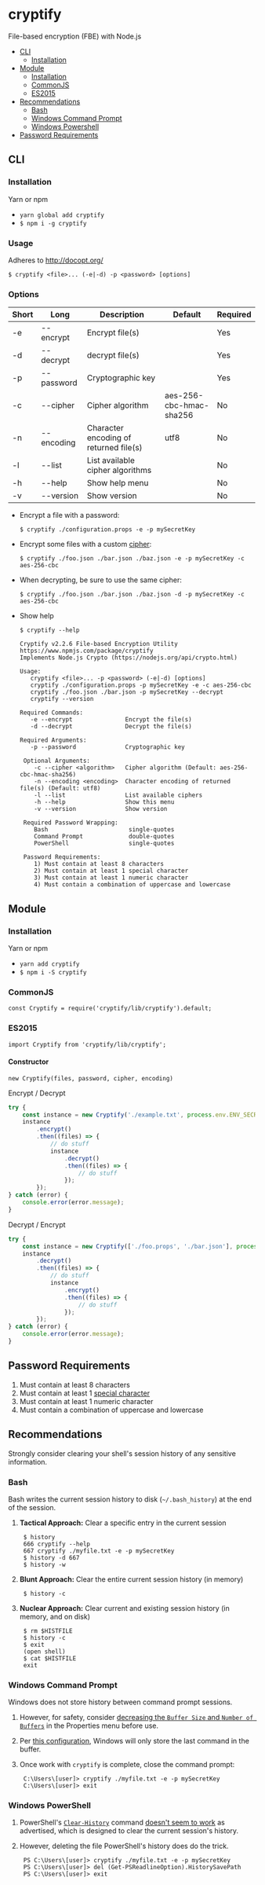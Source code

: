 # cryptify
File-based encryption (FBE) with Node.js

- [CLI](#cli)
  - [Installation](#cli-installation)
- [Module](#module)
  - [Installation](#module-installation)
  - [CommonJS](#commonjs)
  - [ES2015](#es2015)
- [Recommendations](#recommendations)
  - [Bash](#bash)
  - [Windows Command Prompt](#cmd)
  - [Windows Powershell](#ps)
- [Password Requirements](#password-req)

## <a name="cryptify#cli">CLI</a>

### <a name="cryptify#cli-installation">Installation</a>
Yarn or npm
- ```yarn global add cryptify```
- ```$ npm i -g cryptify```

### <a name="cryptify#usage">Usage</a>

Adheres to http://docopt.org/

```$ cryptify <file>... (-e|-d) -p <password> [options]```

### Options

| Short | Long | Description | Default | Required |
| ----- | ---- | ----------- | ------- | -------- |
| -e | --encrypt | Encrypt file(s) | | Yes |
| -d | --decrypt | decrypt file(s) | | Yes |
| -p | --password | Cryptographic key | | Yes |
| -c | --cipher | Cipher algorithm | aes-256-cbc-hmac-sha256 | No |
| -n | --encoding | Character encoding of returned file(s) | utf8 | No |
| -l | --list | List available cipher algorithms |  | No |
| -h | --help | Show help menu | | No |
| -v | --version | Show version | | No |

- Encrypt a file with a password:

      $ cryptify ./configuration.props -e -p mySecretKey

- Encrypt some files with a custom [cipher](https://nodejs.org/api/crypto.html#crypto_class_cipher):

      $ cryptify ./foo.json ./bar.json ./baz.json -e -p mySecretKey -c aes-256-cbc

- When decrypting, be sure to use the same cipher:

      $ cryptify ./foo.json ./bar.json ./baz.json -d -p mySecretKey -c aes-256-cbc

 - Show help
 
       $ cryptify --help

       Cryptify v2.2.6 File-based Encryption Utility
       https://www.npmjs.com/package/cryptify
       Implements Node.js Crypto (https://nodejs.org/api/crypto.html)

       Usage:
          cryptify <file>... -p <password> (-e|-d) [options]
          cryptify ./configuration.props -p mySecretKey -e -c aes-256-cbc
          cryptify ./foo.json ./bar.json -p mySecretKey --decrypt
          cryptify --version

       Required Commands:
          -e --encrypt               Encrypt the file(s)
          -d --decrypt               Decrypt the file(s)

       Required Arguments:
          -p --password              Cryptographic key

        Optional Arguments:
           -c --cipher <algorithm>   Cipher algorithm (Default: aes-256-cbc-hmac-sha256)
           -n --encoding <encoding>  Character encoding of returned file(s) (Default: utf8)
           -l --list                 List available ciphers
           -h --help                 Show this menu
           -v --version              Show version

        Required Password Wrapping:
           Bash                       single-quotes
           Command Prompt             double-quotes
           PowerShell                 single-quotes

        Password Requirements:
           1) Must contain at least 8 characters
           2) Must contain at least 1 special character
           3) Must contain at least 1 numeric character
           4) Must contain a combination of uppercase and lowercase

## <a name="cryptify#module">Module</a>

### <a name="cryptify#module-installation">Installation</a>
Yarn or npm
- ```yarn add cryptify```
- ```$ npm i -S cryptify```

### <a name="cryptify#commonjs">CommonJS</a>

```const Cryptify = require('cryptify/lib/cryptify').default;```

### <a name="cryptify#es2015">ES2015</a>

```import Cryptify from 'cryptify/lib/cryptify';```

#### Constructor

```new Cryptify(files, password, cipher, encoding)```

Encrypt / Decrypt

```javascript
try {
    const instance = new Cryptify('./example.txt', process.env.ENV_SECRET_KEY);
    instance
        .encrypt()
        .then((files) => {
            // do stuff
            instance
                .decrypt()
                .then((files) => {
                    // do stuff
                });
        });
} catch (error) {
    console.error(error.message);
}
```

Decrypt / Encrypt

```javascript
try {
    const instance = new Cryptify(['./foo.props', './bar.json'], process.env.ENV_SECRET_KEY);
    instance
        .decrypt()
        .then((files) => {
            // do stuff
            instance
                .encrypt()
                .then((files) => {
                    // do stuff
                });
        });
} catch (error) {
    console.error(error.message);
}
```

## <a name="cryptify#password-req">Password Requirements</a>
1. Must contain at least 8 characters
2. Must contain at least 1 [special character](https://www.owasp.org/index.php/Password_special_characters)
3. Must contain at least 1 numeric character
4. Must contain a combination of uppercase and lowercase

## <a name="cryptify#recommendations">Recommendations</a>
Strongly consider clearing your shell's session history of any sensitive information.

### <a name="cryptify#bash">Bash</a>
Bash writes the current session history to disk (`~/.bash_history`) at the end of the session.

1. **Tactical Approach:** Clear a specific entry in the current session

        $ history
        666 cryptify --help
        667 cryptify ./myfile.txt -e -p mySecretKey
        $ history -d 667
        $ history -w
        
2. **Blunt Approach:** Clear the entire current session history (in memory)

        $ history -c
        
3. **Nuclear Approach:** Clear current and existing session history (in memory, and on disk)

        $ rm $HISTFILE
        $ history -c
        $ exit
        (open shell)
        $ cat $HISTFILE
        exit
        
### <a name="cryptify#cmd">Windows Command Prompt</a>
Windows does not store history between command prompt sessions.
1. However, for safety, consider [decreasing the `Buffer Size` and `Number of Buffers`](http://imgur.com/a/osdRm)  in the Properties menu before use.
2. Per [this configuration](http://imgur.com/a/osdRm), Windows will only store the last command in the buffer.
3. Once work with `cryptify` is complete, close the command prompt:

        C:\Users\[user]> cryptify ./myfile.txt -e -p mySecretKey
        C:\Users\[user]> exit

### <a name="cryptify#ps">Windows PowerShell</a>
1. PowerShell's [`Clear-History`](https://msdn.microsoft.com/en-us/powershell/reference/5.1/microsoft.powershell.core/clear-history) command [doesn't seem to work](https://blogs.msdn.microsoft.com/stevelasker/2016/03/25/clear-history-powershell-doesnt-clear-the-history-3/) as advertised, which is designed to clear the current session's history.
2. However, deleting the file PowerShell's history does do the trick.

        PS C:\Users\[user]> cryptify ./myfile.txt -e -p mySecretKey
        PS C:\Users\[user]> del (Get-PSReadlineOption).HistorySavePath
        PS C:\Users\[user]> exit

